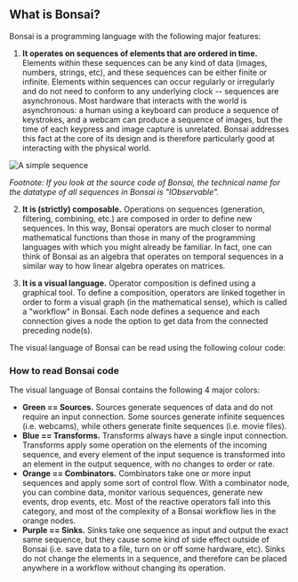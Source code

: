 ## What is Bonsai?

Bonsai is a programming language with the following major features:

1. **It operates on sequences of elements that are ordered in time.** Elements within these sequences can be any kind of data (images, numbers, strings, etc), and these sequences can be either finite or infinite. Elements within sequences can occur regularly or irregularly and do not need to conform to any underlying clock -- sequences are asynchronous. Most hardware that interacts with the world is asynchronous: a human using a keyboard can produce a sequence of keystrokes, and a webcam can produce a sequence of images, but the time of each keypress and image capture is unrelated. Bonsai addresses this fact at the core of its design and is therefore particularly good at interacting with the physical world.

![A simple sequence](~/images/simple-sequence.svg)

_Footnote: If you look at the source code of Bonsai, the technical name for the datatype of all sequences in Bonsai is "IObservable"._

2. **It is (strictly) composable.** Operations on sequences (generation, filtering, combining, etc.) are composed in order to define new sequences. In this way, Bonsai operators are much closer to normal mathematical functions than those in many of the programming languages with which you might already be familiar. In fact, one can think of Bonsai as an algebra that operates on temporal sequences in a similar way to how linear algebra operates on matrices.

3. **It is a visual language.** Operator composition is defined using a graphical tool. To define a composition, operators are linked together in order to form a visual graph (in the mathematical sense), which is called a "workflow" in Bonsai. Each node defines a sequence and each connection gives a node the option to get data from the connected preceding node(s).

The visual language of Bonsai can be read using the following colour code:

### How to read Bonsai code

The visual language of Bonsai contains the following 4 major colors:

- **Green == Sources.** Sources generate sequences of data and do not require an input connection. Some sources generate infinite sequences (i.e. webcams), while others generate finite sequences (i.e. movie files).
- **Blue == Transforms.** Transforms always have a single input connection. Transforms apply some operation on the elements of the incoming sequence, and every element of the input sequence is transformed into an element in the output sequence, with no changes to order or rate.
- **Orange == Combinators.** Combinators take one or more input sequences and apply some sort of control flow. With a combinator node, you can combine data, monitor various sequences, generate new events, drop events, etc. Most of the reactive operators fall into this category, and most of the complexity of a Bonsai workflow lies in the orange nodes.
- **Purple == Sinks.** Sinks take one sequence as input and output the exact same sequence, but they cause some kind of side effect outside of Bonsai (i.e. save data to a file, turn on or off some hardware, etc). Sinks do not change the elements in a sequence, and therefore can be placed anywhere in a workflow without changing its operation.
